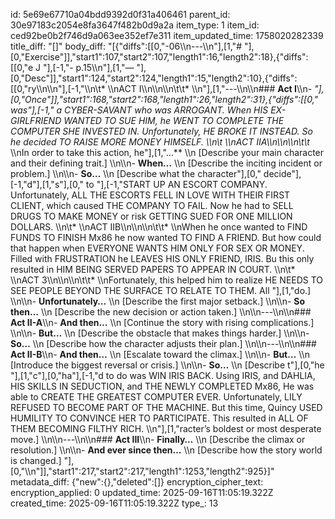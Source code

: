 id: 5e69e67710a04bdd9392d0f31a406461
parent_id: 30e97183c2054e8fa3647f482b0d9a2a
item_type: 1
item_id: ced92be0b2f746d9a063ee352ef7e311
item_updated_time: 1758020282339
title_diff: "[]"
body_diff: "[{\"diffs\":[[0,\"-06\\\n---\\\n\"],[1,\"# \"],[0,\"Exercise\"]],\"start1\":107,\"start2\":107,\"length1\":16,\"length2\":18},{\"diffs\":[[0,\"e J \"],[-1,\"- p.15\\\n\"],[1,\"— \"],[0,\"Desc\"]],\"start1\":124,\"start2\":124,\"length1\":15,\"length2\":10},{\"diffs\":[[0,\"ry\\\n\\\n\"],[-1,\"\\\n\\t* \\\nACT I\\\n\\\n\\\n\\t\\t* \\\n\"],[1,\"---\\\n\\\n### **Act I**\\\n- **\"],[0,\"Once\"]],\"start1\":168,\"start2\":168,\"length1\":26,\"length2\":31},{\"diffs\":[[0,\" was\"],[-1,\" a CYBER-SAVANT who was ARROGANT. When HIS EX-GIRLFRIEND WANTED TO SUE HIM, he WENT TO COMPLETE THE COMPUTER SHE INVESTED IN. Unfortunately, HE BROKE IT INSTEAD. So he decided TO RAISE MORE MONEY HIMSELF. \\\n\\t* \\\nACT IIA\\\n\\\n\\\n\\t\\t* \\\nIn order to take this action, he\"],[1,\"…**  \\\n  [Describe your main character and their defining trait.]  \\\n\\\n- **When…**  \\\n  [Describe the inciting incident or problem.]  \\\n\\\n- **So…**  \\\n  [Describe what the character\"],[0,\" decide\"],[-1,\"d\"],[1,\"s\"],[0,\" to \"],[-1,\"START UP AN ESCORT COMPANY. Unfortunately, ALL THE ESCORTS FELL IN LOVE WITH THEIR FIRST CLIENT, which caused THE COMPANY TO FAIL. Now he had to SELL DRUGS TO MAKE MONEY or risk GETTING SUED FOR ONE MILLION DOLLARS. \\\n\\t* \\\nACT IIB\\\n\\\n\\\n\\t\\t* \\\nWhen he once wanted to FIND FUNDS TO FINISH Mx86 he now wanted TO FIND A FRIEND. But how could that happen when EVERYONE WANTS HIM ONLY FOR SEX OR MONEY. Filled with FRUSTRATION he LEAVES HIS ONLY FRIEND, IRIS. Bu this only resulted in HIM BEING SERVED PAPERS TO APPEAR IN COURT. \\\n\\t* \\\nACT 3\\\n\\\n\\\n\\t\\t* \\\nFortunately, this helped him to realize HE NEEDS TO SEE PEOPLE BEYOND THE SURFACE TO RELATE TO THEM. All \"],[1,\"do.]  \\\n\\\n- **Unfortunately…**  \\\n  [Describe the first major setback.]  \\\n\\\n- **So then…**  \\\n  [Describe the new decision or action taken.]  \\\n\\\n---\\\n\\\n### **Act II-A**\\\n- **And then…**  \\\n  [Continue the story with rising complications.]  \\\n\\\n- **But…**  \\\n  [Describe the obstacle that makes things harder.]  \\\n\\\n- **So…**  \\\n  [Describe how the character adjusts their plan.]  \\\n\\\n---\\\n\\\n### **Act II-B**\\\n- **And then…**  \\\n  [Escalate toward the climax.]  \\\n\\\n- **But…**  \\\n  [Introduce the biggest reversal or crisis.]  \\\n\\\n- **So…**  \\\n  [Describe t\"],[0,\"he \"],[1,\"c\"],[0,\"ha\"],[-1,\"d to do was WIN IRIS BACK. Using IRIS, and DAHLIA, HIS SKILLS IN SEDUCTION, and THE NEWLY COMPLETED Mx86, He was able to CREATE THE GREATEST COMPUTER EVER. Unfortunately, LILY REFUSED TO BECOME PART OF THE MACHINE. But this time, Quincy USED HUMILITY TO CONVINCE HER TO PARTICIPATE. This resulted in ALL OF THEM BECOMING FILTHY RICH. \\\n\"],[1,\"racter’s boldest or most desperate move.]  \\\n\\\n---\\\n\\\n### **Act III**\\\n- **Finally…**  \\\n  [Describe the climax or resolution.]  \\\n\\\n- **And ever since then…**  \\\n  [Describe how the story world is changed.]  \"],[0,\"\\\n\"]],\"start1\":217,\"start2\":217,\"length1\":1253,\"length2\":925}]"
metadata_diff: {"new":{},"deleted":[]}
encryption_cipher_text: 
encryption_applied: 0
updated_time: 2025-09-16T11:05:19.322Z
created_time: 2025-09-16T11:05:19.322Z
type_: 13